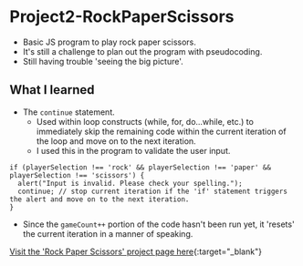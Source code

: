 # Project2-RockPaperScissors

- Basic JS program to play rock paper scissors.
- It's still a challenge to plan out the program with pseudocoding.
- Still having trouble 'seeing the big picture'.

## What I learned

- The `continue` statement.
  - Used within loop constructs (while, for, do...while, etc.) to immediately skip the remaining code within the current iteration of the loop and move on to the next iteration.
  - I used this in the program to validate the user input.

```JS
if (playerSelection !== 'rock' && playerSelection !== 'paper' && playerSelection !== 'scissors') {
  alert("Input is invalid. Please check your spelling.");
  continue; // stop current iteration if the 'if' statement triggers the alert and move on to the next iteration.
}
```

- Since the `gameCount++` portion of the code hasn't been run yet, it 'resets' the current iteration in a manner of speaking.

[Visit the 'Rock Paper Scissors' project page here](https://joshsjkim.github.io/Project2-RockPaperScissors/){:target="_blank"}